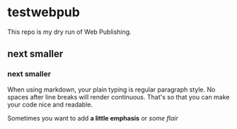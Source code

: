 # testwebpub
This repo is my dry run of Web Publishing.

## next smaller
### next smaller

When using markdown, your plain typing is regular paragraph style.
No spaces after line breaks will render continuous. That's so that you
can make your code nice and readable.

Sometimes you want to add **a little emphasis** or *some flair*

